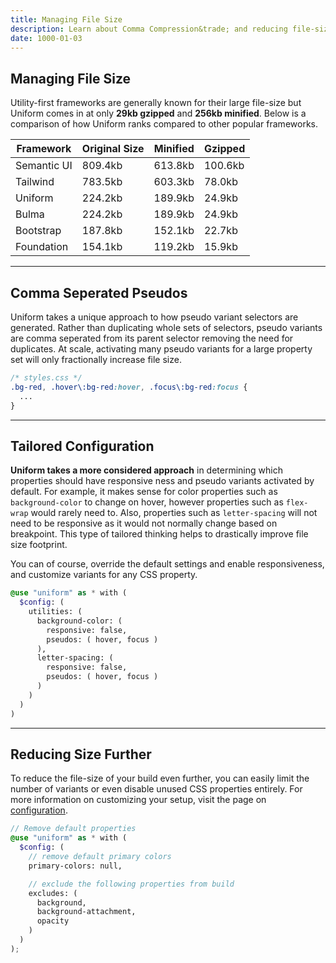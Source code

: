 ```yaml
---
title: Managing File Size
description: Learn about Comma Compression&trade; and reducing file-size.
date: 1000-01-03
---
```


## Managing File Size

Utility-first frameworks are generally known for their large file-size but Uniform comes in at only **29kb gzipped** and **256kb minified**. Below is a comparison of how Uniform ranks compared to other popular frameworks.

| Framework | Original Size | Minified | Gzipped |
| - | - | - | - |
| Semantic UI | 809.4kb | 613.8kb | 100.6kb |
| Tailwind | 783.5kb | 603.3kb | 78.0kb |
| Uniform | 224.2kb | 189.9kb | 24.9kb |
| Bulma | 224.2kb | 189.9kb | 24.9kb |
| Bootstrap | 187.8kb | 152.1kb | 22.7kb |
| Foundation | 154.1kb | 119.2kb | 15.9kb |

---

## Comma Seperated Pseudos

Uniform takes a unique approach to how pseudo variant selectors are generated. Rather than duplicating whole sets of selectors, pseudo variants are comma seperated from its parent selector removing the need for duplicates. At scale, activating many pseudo variants for a large property set will only fractionally increase file size.

```css
/* styles.css */
.bg-red, .hover\:bg-red:hover, .focus\:bg-red:focus {
  ...
}
```

---

## Tailored Configuration

**Uniform takes a more considered approach** in determining which properties should have responsive ness and pseudo variants activated by default. For example, it makes sense for color properties such as `background-color` to change on hover, however properties such as `flex-wrap` would rarely need to. Also, properties such as `letter-spacing` will not need to be responsive as it would not normally change based on breakpoint. This type of tailored thinking helps to drastically improve file size footprint. 

You can of course, override the default settings and enable responsiveness, and customize variants for any CSS property.

```scss
@use "uniform" as * with (
  $config: (
    utilities: (
      background-color: (
        responsive: false,
        pseudos: ( hover, focus )
      ),
      letter-spacing: (
        responsive: false,
        pseudos: ( hover, focus )
      )
    )
  )
)
```

---

## Reducing Size Further

To reduce the file-size of your build even further, you can easily limit the number of variants or even disable unused CSS properties entirely. For more information on customizing your setup, visit the page on <a class="hover.underline" href="/get-started/configuration">configuration</a>.

```scss
// Remove default properties
@use "uniform" as * with (
  $config: (
    // remove default primary colors
    primary-colors: null,

    // exclude the following properties from build
    excludes: (
      background,
      background-attachment,
      opacity
    )
  )
);
```